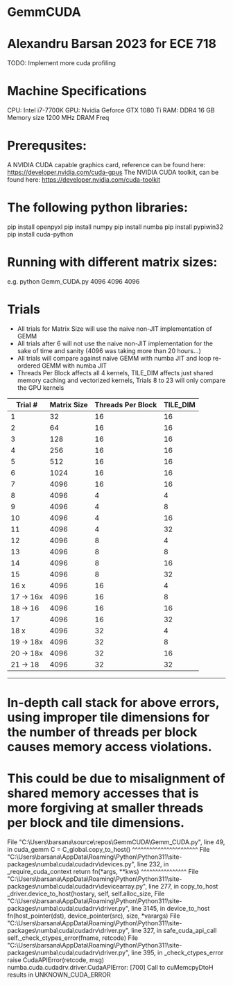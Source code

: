 # GemmCUDA
# Alexandru Barsan 2023 for ECE 718
TODO: Implement more cuda profiling

# Machine Specifications
CPU: Intel i7-7700K 
GPU: Nvidia Geforce GTX 1080 Ti
RAM: DDR4 16 GB Memory size 1200 MHz DRAM Freq

# Prerequsites:
A NVIDIA CUDA capable graphics card, reference can be found here: https://developer.nvidia.com/cuda-gpus
The NVIDIA CUDA toolkit, can be found here: https://developer.nvidia.com/cuda-toolkit

# The following python libraries:
pip install openpyxl
pip install numpy
pip install numba
pip install pypiwin32
pip install cuda-python

# Running with different matrix sizes:
e.g. python Gemm_CUDA.py 4096 4096 4096

# Trials
- All trials for Matrix Size will use the naive non-JIT implementation of GEMM
- All trials after 6 will not use the naive non-JIT implementation for the sake of time and sanity (4096 was taking more than 20 hours...)
- All trials will compare against naive GEMM with numba JIT and loop re-ordered GEMM with numba JIT
- Threads Per Block affects all 4 kernels, TILE_DIM affects just shared memory caching and vectorized kernels, Trials 8 to 23 will only compare the GPU kernels

|Trial #	| Matrix Size | Threads Per Block | TILE_DIM |
|-----------|-------------|-------------------|----------|
|1			|	32		  |			16		  |		16	 |-
|2			|	64		  |			16		  |		16	 |-
|3			|	128		  |			16		  |		16	 |-
|4			|	256		  |			16		  |		16	 |-
|5			|	512		  |			16		  |		16	 |-
|6			|	1024	  |			16		  |		16	 |-
|7			|	4096	  |			16		  |		16	 |-
|8			|	4096	  |			4		  |		4	 |-
|9			|	4096	  |			4		  |		8	 |-
|10			|	4096	  |			4		  |		16	 |-
|11			|	4096	  |			4		  |		32	 |-
|12			|	4096	  |			8		  |		4	 |-
|13			|	4096	  |			8		  |		8	 |-
|14			|	4096	  |			8		  |		16	 |-
|15			|	4096	  |			8		  |		32	 |-
|16	x		|	4096	  |			16		  |		4	 | numba.cuda.cudadrv.driver.CudaAPIError: [700] Call to cuMemcpyDtoH results in UNKNOWN_CUDA_ERROR
|17	-> 16x	|	4096	  |			16		  |		8	 | numba.cuda.cudadrv.driver.CudaAPIError: [700] Call to cuMemcpyDtoH results in UNKNOWN_CUDA_ERROR
|18	-> 16	|	4096	  |			16		  |		16	 |-
|17			|	4096	  |			16		  |		32	 |-
|18	x		|	4096	  |			32		  |		4	 |numba.cuda.cudadrv.driver.CudaAPIError: [700] Call to cuMemcpyDtoH results in UNKNOWN_CUDA_ERROR
|19	-> 18x	|	4096	  |			32		  |		8	 |numba.cuda.cudadrv.driver.CudaAPIError: [700] Call to cuMemcpyDtoH results in UNKNOWN_CUDA_ERROR
|20 -> 18x	|	4096	  |			32		  |		16	 |numba.cuda.cudadrv.driver.CudaAPIError: [700] Call to cuMemcpyDtoH results in UNKNOWN_CUDA_ERROR
|21	-> 18	|	4096	  |			32		  |		32	 |
----------------------------------------------------------

# In-depth call stack for above errors, using improper tile dimensions for the number of threads per block causes memory access violations.
# This could be due to misalignment of shared memory accesses that is more forgiving at smaller threads per block and tile dimensions.

File "C:\Users\barsana\source\repos\GemmCUDA\Gemm_CUDA.py", line 49, in cuda_gemm
    C = C_global.copy_to_host()
        ^^^^^^^^^^^^^^^^^^^^^^^
  File "C:\Users\barsana\AppData\Roaming\Python\Python311\site-packages\numba\cuda\cudadrv\devices.py", line 232, in _require_cuda_context
    return fn(*args, **kws)
           ^^^^^^^^^^^^^^^^
  File "C:\Users\barsana\AppData\Roaming\Python\Python311\site-packages\numba\cuda\cudadrv\devicearray.py", line 277, in copy_to_host
    _driver.device_to_host(hostary, self, self.alloc_size,
  File "C:\Users\barsana\AppData\Roaming\Python\Python311\site-packages\numba\cuda\cudadrv\driver.py", line 3145, in device_to_host
    fn(host_pointer(dst), device_pointer(src), size, *varargs)
  File "C:\Users\barsana\AppData\Roaming\Python\Python311\site-packages\numba\cuda\cudadrv\driver.py", line 327, in safe_cuda_api_call
    self._check_ctypes_error(fname, retcode)
  File "C:\Users\barsana\AppData\Roaming\Python\Python311\site-packages\numba\cuda\cudadrv\driver.py", line 395, in _check_ctypes_error
    raise CudaAPIError(retcode, msg)
numba.cuda.cudadrv.driver.CudaAPIError: [700] Call to cuMemcpyDtoH results in UNKNOWN_CUDA_ERROR